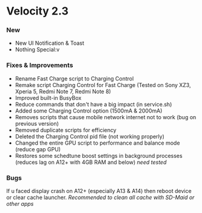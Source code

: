 # Velocity 2.3
### New
- New UI Notification & Toast
- Nothing Special:v

### Fixes & Improvements
- Rename Fast Charge script to Charging Control
- Remake script Charging Control for Fast Charge (Tested on Sony XZ3, Xperia 5, Redmi Note 7, Redmi Note 8)
- Improved built-in BusyBox
- Reduce commands that don't have a big impact (in service.sh)
- Added some Charging Control option (1500mA & 2000mA)
- Removes scripts that cause mobile network internet not to work (bug on previous version)
- Removed duplicate scripts for efficiency
- Deleted the Charging Control pid file (not working properly)
- Changed the entire GPU script to performance and balance mode (reduce gap GPU)
- Restores some schedtune boost settings in background processes (reduces lag on A12+ with 4GB RAM and below)  *need tested*

### Bugs
If u faced display crash on A12+ (especially A13 & A14) then reboot device or clear cache launcher.
*Recommended to clean all cache with SD-Maid or other apps*
